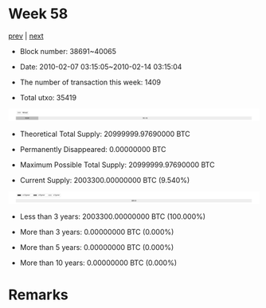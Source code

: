 # Week 58

[prev](week0057.md) | [next](week0059.md)

- Block number: 38691~40065

- Date: 2010-02-07 03:15:05~2010-02-14 03:15:04

- The number of transaction this week: 1409

- Total utxo: 35419

![](../images/mined_week0058.png)

- Theoretical Total Supply: 20999999.97690000 BTC

- Permanently Disappeared: 0.00000000 BTC

- Maximum Possible Total Supply: 20999999.97690000 BTC

- Current Supply: 2003300.00000000 BTC (9.540%)

![](../images/year_week0058.png)


- Less than 3 years: 2003300.00000000 BTC (100.000%)

- More than 3 years: 0.00000000 BTC (0.000%)

- More than 5 years: 0.00000000 BTC (0.000%)

- More than 10 years: 0.00000000 BTC (0.000%)

# Remarks

